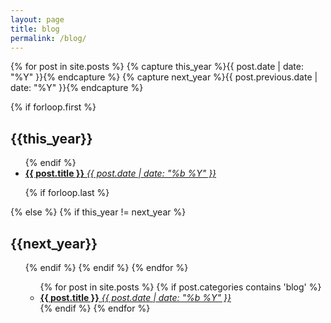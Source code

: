 ```yaml
---
layout: page
title: blog
permalink: /blog/
---
```


<!-- <ul class="post-list">
  {% for post in site.posts %}
  {% if post.categories contains 'blog' %}
  <li>
         <span class="post-meta">{{ post.date | date: "%b %-d, %Y" }}</span>

<h2>
  <a class="post-link" href="{{ post.url | prepend: site.baseurl }}">{{ post.title }}</a>
</h2>
</li>
{% endif %}
{% endfor %}
</ul> -->

<!--         <div class="textspace">
            <aside><h2>2009</h2></aside>
            <div>
                <ul class="tablelist">
                    <li>
                        <a href="/writing/why-vs-how">
                             <b class="label">Why vs. How</b>
                            <em class="detail">Sep&nbsp;2009</em>
                        </a>
                    </li>
                    <li>
                        <a href="/writing/on-avedon-on-vonnegut">
                             <b class="label">On Avedon, On Vonnegut</b>
                            <em class="detail">Sep&nbsp;2009</em>
                        </a>
                    </li>
                    <li>
                        <a href="/writing/ten-principles">
                             <b class="label">Ten Principles</b>
                            <em class="detail">Feb&nbsp;2009</em>
                        </a>
                    </li>
                </ul>
            </div>
        </div>

 -->
{% for post in site.posts  %}
{% capture this_year %}{{ post.date | date: "%Y" }}{% endcapture %}
{% capture next_year %}{{ post.previous.date | date: "%Y" }}{% endcapture %}

{% if forloop.first %}
<div class="textspace">
<aside><h2 id="{{ this_year }}-ref">{{this_year}}</h2></aside>
<div>
<ul class="tablelist">
{% endif %}

<li><a href="{{ post.url | prepend: site.baseurl }}"><b class="label">{{ post.title }}</b>
<em class="detail">{{ post.date | date: "%b %Y" }}</em>
</a>
</li>

{% if forloop.last %}
</ul>
</div>
</div>
{% else %}
{% if this_year != next_year %}
</ul>
</div>
<div class="textspace">
<aside><h2 id="{{ next_year }}-ref">{{next_year}}</h2></aside>
<div>
<ul class="tablelist">
{% endif %}
{% endif %}
{% endfor %}


<ul class="tablelist">
    {% for post in site.posts %}
    {% if post.categories contains 'blog' %}
    <li>
        <a href="{{ post.url | prepend: site.baseurl }}">
            <b class="label">{{ post.title }}</b>
            <em class="detail">{{ post.date | date: "%b %Y" }}</em>
        </a>
    </li>
    {% endif %}
    {% endfor %}

</ul>


